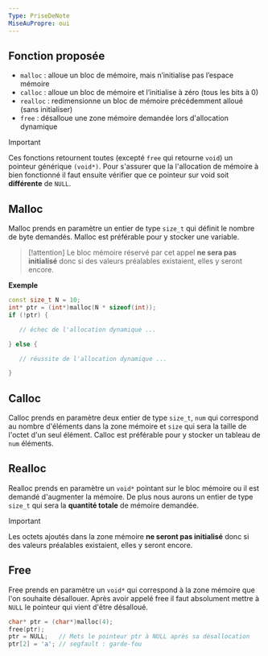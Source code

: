 ```yaml
---
Type: PriseDeNote
MiseAuPropre: oui
---
```


## Fonction proposée
- `malloc`   : alloue un bloc de mémoire, mais n’initialise pas l’espace mémoire  
- `calloc`    : alloue un bloc de mémoire et l’initialise à zéro (tous les bits à 0)  
- `realloc`   : redimensionne un bloc de mémoire précédemment alloué (sans initialiser)
- `free`       : désalloue une zone mémoire demandée lors d'allocation dynamique

>[!important]
> Ces fonctions retournent toutes (excepté `free` qui retourne `void`) un pointeur générique `(void*)`. Pour s'assurer que la l'allocation de mémoire à bien fonctionné il faut ensuite vérifier que ce pointeur sur void soit **différente** de `NULL`.

## Malloc
Malloc prends en paramètre un entier de type `size_t` qui définit le nombre de byte demandés. Malloc est préférable pour y stocker une variable.

>[!attention]
> Le bloc mémoire réservé par cet appel **ne sera pas initialisé** donc si des valeurs préalables existaient, elles y seront encore.

**Exemple**
```cpp
const size_t N = 10;
int* ptr = (int*)malloc(N * sizeof(int));
if (!ptr) {

   // échec de l'allocation dynamique ...

} else {

   // réussite de l'allocation dynamique ...

}
```

## Calloc
Calloc prends en paramètre deux entier de type `size_t`, `num` qui correspond au nombre d'éléments dans la zone mémoire et `size` qui sera la taille de l'octet d'un seul élément. Calloc est préférable pour y stocker un tableau de `num` éléments.

## Realloc
Realloc prends en paramètre un `void*` pointant sur le bloc mémoire ou il est demandé d'augmenter la mémoire. De plus nous aurons un entier de type `size_t` qui sera la **quantité totale** de mémoire demandée.

>[!important]
> Les octets ajoutés dans la zone mémoire **ne seront pas initialisé** donc si des valeurs préalables existaient, elles y seront encore.

## Free
Free prends en paramètre un `void*` qui correspond à la zone mémoire que l'on souhaite désallouer. Après avoir appelé free il faut absolument mettre à `NULL` le pointeur qui vient d'être désalloué.
```cpp
char* ptr = (char*)malloc(4);
free(ptr);
ptr = NULL;   // Mets le pointeur ptr à NULL après sa désallocation
ptr[2] = 'a'; // segfault : garde-fou
```
